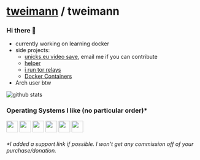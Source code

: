 # [tweimann](https://github.com/tweimann) / tweimann
### Hi there 👋

- currently working on learning docker
- side projects: 
  - [unicks.eu video save](https://gist.github.com/69a7fd2f6446cf138883c342c0a894b1), email me if you can contribute
  - [helper](https://github.com/tweimann/helper)
  - [i run tor relays](https://metrics.torproject.org/rs.html#search/family:198ABDB49C8C41FFDF7A3E8D7CE7B185F5750353)
  - [Docker Containers](https://hub.docker.com/u/tweimann)
- Arch user btw

![github stats](https://github-profile-summary-cards.vercel.app/api/cards/profile-details?username=tweimann&theme=github_dark)

### Operating Systems I like (no particular order)\*
[<code><img height="30" src="https://upload.wikimedia.org/wikipedia/commons/a/a5/Archlinux-icon-crystal-64.svg"></code>](https://archlinux.org/donate/)
[<code><img height="30" src="https://www.debian.org/logos/openlogo-nd.svg"></code>](https://www.debian.org/donations)
[<code><img height="30" src="https://www.proxmox.com/templates/yoo_nano2/favicon.ico"></code>](https://www.proxmox.com/en/proxmox-ve/pricing)
[<code><img height="30" src="https://static.opensuse.org/favicon.svg"></code>](https://www.opensuse.org/)
[<code><img height="30" src="https://assets.ubuntu.com/v1/49a1a858-favicon-32x32.png"></code>](https://ubuntu.com/download/desktop/thank-you)
[<code><img height="30" src="https://www.truenas.com/wp-content/uploads/2020/08/cropped-TN-favicon-250x250.png"></code>](https://www.truenas.com/truenas-scale/)

###### *\*I added a support link if possible. I won't get any commission off of your purchase/donation.*
